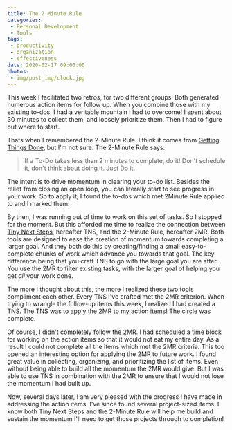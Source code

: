 ```yaml
---
title: The 2 Minute Rule
categories:
 - Personal Development
 - Tools
tags:
 - productivity
 - organization
 - effectiveness
date: 2020-02-17 09:00:00
photos: 
 - img/post_img/clock.jpg
---
```


This week I facilitated two retros, for two different groups. Both generated numerous action items for follow up. When you combine those with my existing to-dos, I had a veritable mountain I had to overcome! I spent about 30 minutes to collect them, and loosely prioritize them. Then I had to figure out where to start.

Thats when I remembered the 2-Minute Rule. I think it comes from [Getting Things Done](https://www.amazon.com/Getting-Things-Done-Stress-Free-Productivity/dp/0143126563), but I'm not sure. The 2-Minute Rule says:

> If a To-Do takes less than 2 minutes to complete, do it! Don't schedule it, don't think about doing it. Just Do it. 

The intent is to drive momentum in clearing your to-do list. Besides the relief from closing an open loop, you can literally start to see progress in your work. So to apply it, I found the to-dos which met 2Minute Rule applied to and I marked them.

By then, I was running out of time to work on this set of tasks. So I stopped for the moment. But this afforded me time to realize the connection between [Tiny Next Steps](/2018/12/31/tiny-next-steps/), hereafter TNS, and the 2-Minute Rule, hereafter 2MR. Both tools are designed to ease the creation of momentum towards completing a larger goal. And they both do this by creating/finding a small easy-to-complete chunks of work which advance you towards that goal. The key difference being that you craft TNS to go with the large goal you are after. You use the 2MR to filter existing tasks, with the larger goal of helping you get _all_ your work done.

The more I thought about this, the more I realized these two tools compliment each other. Every TNS I've crafted met the 2MR criterion. When trying to wrangle the follow-up items this week, I realized I had created a TNS. The TNS was to apply the 2MR to my action items! The circle was complete. 

Of course, I didn't completely follow the 2MR. I had scheduled a time block for working on the action items so that it would not eat my entire day. As a result I could not complete all the items which met the 2MR criteria. This too opened an interesting option for applying the 2MR to future work. I found great value in collecting, organizing, and prioritizing the list of items. Even without being able to build all the momentum the 2MR would give. But I was able to use TNS in combination with the 2MR to ensure that I would not lose the momentum I had built up.

Now, several days later, I am very pleased with the progress I have made in addressing the action items. I've since found several project-sized items. I know both Tiny Next Steps and the 2-Minute Rule will help me build and sustain the momentum I'll need to get those projects through to completion!
